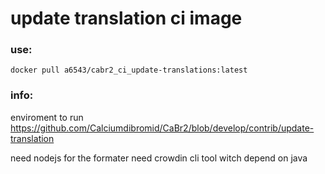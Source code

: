 # update translation ci image

### use:
`docker pull a6543/cabr2_ci_update-translations:latest`

### info:
enviroment to run https://github.com/Calciumdibromid/CaBr2/blob/develop/contrib/update-translation

need nodejs for the formater
need crowdin cli tool witch depend on java